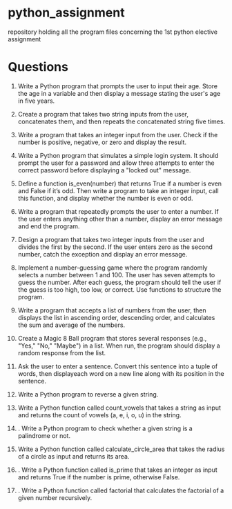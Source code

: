 # python_assignment
repository holding all the program files concerning the 1st python elective assignment 


# Questions
1. Write a Python program that prompts the user to input their age. Store the age in a variable and then display a message stating the user's age in five years.

2. Create a program that takes two string inputs from the user, concatenates them, and then repeats the concatenated string five times.

3. Write a program that takes an integer input from the user. Check if the number is positive, negative, or zero and display the result.

4. Write a Python program that simulates a simple login system. It should prompt the user for a password and allow three attempts to enter the correct password before displaying a "locked out" message.

5. Define a function is_even(number) that returns True if a number is even and False if it’s odd. Then write a program to take an integer input, call this function, and display whether the number is even or odd.

6. Write a program that repeatedly prompts the user to enter a number. If the user enters anything other than a number, display an error message and end the program.

7. Design a program that takes two integer inputs from the user and divides the first by the second. If the user enters zero as the second number, catch the exception and display an error message.

8. Implement a number-guessing game where the program randomly selects a number between 1 and 100. The user has seven attempts to guess the number. After each guess, the program should tell the user if the guess is too high, too low, or correct. Use functions to structure the program.

9. Write a program that accepts a list of numbers from the user, then displays the list in ascending order, descending order, and calculates the sum and average of the numbers.

10. Create a Magic 8 Ball program that stores several responses (e.g., "Yes," "No," "Maybe") in a list. When run, the program should display a random response from the list.

11. Ask the user to enter a sentence. Convert this sentence into a tuple of words, then displayeach word on a new line along with its position in the sentence.

12. Write a Python program to reverse a given string.

13. Write a Python function called count_vowels that takes a string as input and returns the count of vowels (a, e, i, o, u) in the string.

14. . Write a Python program to check whether a given string is a palindrome or not.

15. Write a Python function called calculate_circle_area that takes the radius of a circle as input and returns its area.

16. . Write a Python function called is_prime that takes an integer as input and returns True if the number is prime, otherwise False.

17. . Write a Python function called factorial that calculates the factorial of a given number recursively.
